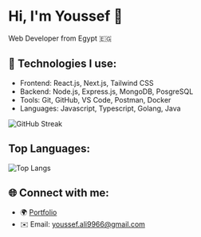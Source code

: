 # Hi, I'm Youssef 👋

Web Developer from Egypt 🇪🇬

## 🚀 Technologies I use:
- Frontend: React.js, Next.js, Tailwind CSS
- Backend: Node.js, Express.js, MongoDB, PosgreSQL
- Tools: Git, GitHub, VS Code, Postman, Docker
- Languages: Javascript, Typescript, Golang, Java


![GitHub Streak](https://github-readme-streak-stats.herokuapp.com/?user=Youssef-joe&theme=tokyonight&hide_border=false)


## Top Languages: 
![Top Langs](https://github-readme-stats.vercel.app/api/top-langs/?username=Youssef-joe&layout=compact)


## 🌐 Connect with me:
- 🌍 [Portfolio](#)
- ✉️ Email: youssef.ali9966@gmail.com

